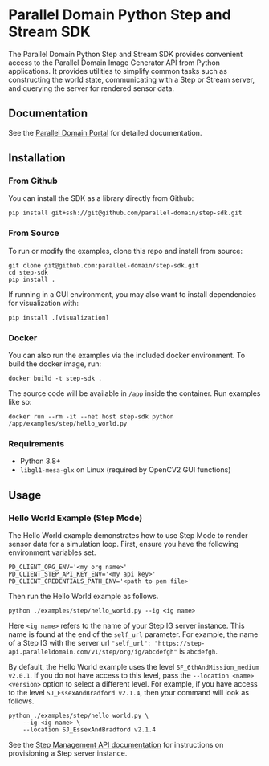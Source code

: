 # Parallel Domain Python Step and Stream SDK

The Parallel Domain Python Step and Stream SDK provides convenient
access to the Parallel Domain Image Generator API from Python
applications.
It provides utilities to simplify common tasks such as
constructing the world state,
communicating with a Step or Stream server,
and querying the server for rendered sensor data.


## Documentation

See the [Parallel Domain Portal](https://app.paralleldomain.com/docs)
for detailed documentation.


## Installation

### From Github

You can install the SDK as a library directly from Github:

```shell
pip install git+ssh://git@github.com/parallel-domain/step-sdk.git
```

### From Source

To run or modify the examples, clone this repo and install from source:
```shell
git clone git@github.com:parallel-domain/step-sdk.git
cd step-sdk
pip install .
```

If running in a GUI environment, you may also want to install dependencies for visualization with:
```shell
pip install .[visualization]
```

### Docker

You can also run the examples via the included docker environment.
To build the docker image, run:
```shell
docker build -t step-sdk .
```
The source code will be available in `/app` inside the container. Run examples like so:
```shell
docker run --rm -it --net host step-sdk python /app/examples/step/hello_world.py
```

### Requirements

* Python 3.8+
* `libgl1-mesa-glx` on Linux (required by OpenCV2 GUI functions)


## Usage

### Hello World Example (Step Mode)

The Hello World example demonstrates how to use Step Mode to render
sensor data for a simulation loop.
First, ensure you have the following environment variables set.
```shell
PD_CLIENT_ORG_ENV='<my org name>'
PD_CLIENT_STEP_API_KEY_ENV='<my api key>'
PD_CLIENT_CREDENTIALS_PATH_ENV='<path to pem file>'
```
Then run the Hello World example as follows.
```shell
python ./examples/step/hello_world.py --ig <ig name>
```
Here `<ig name>` refers to the name of your Step IG server instance.
This name is found at the end of the `self_url` parameter.
For example, the name of a Step IG with the server url
`"self_url": "https://step-api.paralleldomain.com/v1/step/org/ig/abcdefgh"` is `abcdefgh`.


By default, the Hello World example uses the level `SF_6thAndMission_medium v2.0.1`.
If you do not have access to this level, pass the `--location <name> <version>` option to select a different level.
For example, if you have access to the level `SJ_EssexAndBradford v2.1.4`, then your command will look as follows.
```shell
python ./examples/step/hello_world.py \
    --ig <ig name> \
    --location SJ_EssexAndBradford v2.1.4
```


See the [Step Management API documentation](https://app.paralleldomain.com/docs/step-mode-management-api)
for instructions on provisioning a Step server instance.
